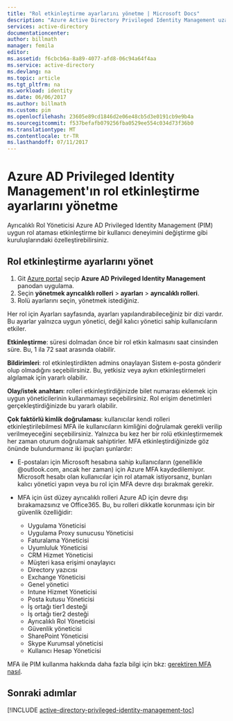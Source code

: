 ```yaml
---
title: "Rol etkinleştirme ayarlarını yönetme | Microsoft Docs"
description: "Azure Active Directory Privileged Identity Management uzantısı ile ayrıcalıklı kimlikleri için varsayılan ayarları değiştirmeyi öğrenin."
services: active-directory
documentationcenter: 
author: billmath
manager: femila
editor: 
ms.assetid: f6cbcb6a-8a89-4077-afd8-06c94a64f4aa
ms.service: active-directory
ms.devlang: na
ms.topic: article
ms.tgt_pltfrm: na
ms.workload: identity
ms.date: 06/06/2017
ms.author: billmath
ms.custom: pim
ms.openlocfilehash: 23605e89cd1846d2e06e48cb5d3e0191cb9e9b4a
ms.sourcegitcommit: f537befafb079256fba0529ee554c034d73f36b0
ms.translationtype: MT
ms.contentlocale: tr-TR
ms.lasthandoff: 07/11/2017
---
```

# <a name="how-to-manage-role-activation-settings-in-azure-ad-privileged-identity-management"></a>Azure AD Privileged Identity Management'ın rol etkinleştirme ayarlarını yönetme
Ayrıcalıklı Rol Yöneticisi Azure AD Privileged Identity Management (PIM) uygun rol ataması etkinleştirme bir kullanıcı deneyimini değiştirme gibi kuruluşlarındaki özelleştirebilirsiniz.

## <a name="manage-the-role-activation-settings"></a>Rol etkinleştirme ayarlarını yönet
1. Git [Azure portal](https://portal.azure.com) seçip **Azure AD Privileged Identity Management** panodan uygulama.
2. Seçin **yönetmek ayrıcalıklı rolleri** > **ayarları** > **ayrıcalıklı rolleri**.
3. Rolü ayarlarını seçin, yönetmek istediğiniz.

Her rol için Ayarları sayfasında, ayarları yapılandırabileceğiniz bir dizi vardır. Bu ayarlar yalnızca uygun yönetici, değil kalıcı yönetici sahip kullanıcıların etkiler.

**Etkinleştirme**: süresi dolmadan önce bir rol etkin kalmasını saat cinsinden süre. Bu, 1 ila 72 saat arasında olabilir.

**Bildirimleri**: rol etkinleştirdikten admins onaylayan Sistem e-posta gönderir olup olmadığını seçebilirsiniz. Bu, yetkisiz veya aykırı etkinleştirmeleri algılamak için yararlı olabilir.

**Olay/istek anahtarı**: rolleri etkinleştirdiğinizde bilet numarası eklemek için uygun yöneticilerinin kullanmamayı seçebilirsiniz. Rol erişim denetimleri gerçekleştirdiğinizde bu yararlı olabilir.

**Çok faktörlü kimlik doğrulaması**: kullanıcılar kendi rolleri etkinleştirilebilmesi MFA ile kullanıcıların kimliğini doğrulamak gerekli verilip verilmeyeceğini seçebilirsiniz. Yalnızca bu kez her bir rolü etkinleştirmemek her zaman oturum doğrulamak sahiptirler. MFA etkinleştirdiğinizde göz önünde bulundurmanız iki ipuçları şunlardır:

* E-postaları için Microsoft hesabına sahip kullanıcıların (genellikle @outlook.com, ancak her zaman) için Azure MFA kaydedilemiyor. Microsoft hesabı olan kullanıcılar için rol atamak istiyorsanız, bunları kalıcı yönetici yapın veya bu rol için MFA devre dışı bırakmak gerekir.
* MFA için üst düzey ayrıcalıklı rolleri Azure AD için devre dışı bırakamazsınız ve Office365. Bu, bu rolleri dikkatle korunması için bir güvenlik özelliğidir:  
  
  * Uygulama Yöneticisi
  * Uygulama Proxy sunucusu Yöneticisi
  * Faturalama Yöneticisi  
  * Uyumluluk Yöneticisi  
  * CRM Hizmet Yöneticisi
  * Müşteri kasa erişimi onaylayıcı
  * Directory yazıcısı  
  * Exchange Yöneticisi  
  * Genel yönetici
  * Intune Hizmet Yöneticisi
  * Posta kutusu Yöneticisi  
  * İş ortağı tier1 desteği  
  * İş ortağı tier2 desteği  
  * Ayrıcalıklı Rol Yöneticisi   
  * Güvenlik yöneticisi  
  * SharePoint Yöneticisi  
  * Skype Kurumsal yöneticisi  
  * Kullanıcı Hesap Yöneticisi  

MFA ile PIM kullanma hakkında daha fazla bilgi için bkz: [gerektiren MFA nasıl](active-directory-privileged-identity-management-how-to-require-mfa.md).

<!--PLACEHOLDER: Need an explanation of what the temporary Global Administrator setting is for.-->

<!--Every topic should have next steps and links to the next logical set of content to keep the customer engaged-->
## <a name="next-steps"></a>Sonraki adımlar
[!INCLUDE [active-directory-privileged-identity-management-toc](../../includes/active-directory-privileged-identity-management-toc.md)]

